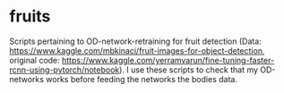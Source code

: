 # fruits
Scripts pertaining to OD-network-retraining for fruit detection (Data: https://www.kaggle.com/mbkinaci/fruit-images-for-object-detection, original code: https://www.kaggle.com/yerramvarun/fine-tuning-faster-rcnn-using-pytorch/notebook). I use these scripts to check that my OD-networks works before feeding the networks the bodies data.
